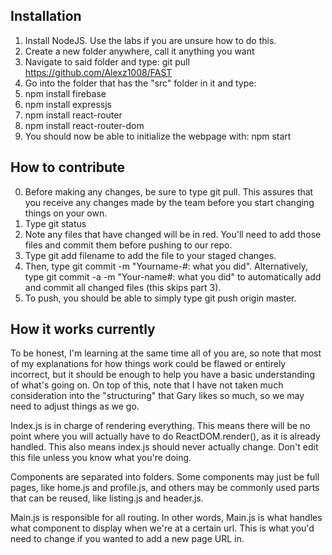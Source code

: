 ## Installation
1. Install NodeJS. Use the labs if you are unsure how to do this.
1. Create a new folder anywhere, call it anything you want
2. Navigate to said folder and type: git pull https://github.com/Alexz1008/FAST
3. Go into the folder that has the "src" folder in it and type:
4. npm install firebase
5. npm install expressjs
6. npm install react-router
7. npm install react-router-dom
8. You should now be able to initialize the webpage with: npm start

## How to contribute
0. Before making any changes, be sure to type git pull. This assures that you receive any changes made by the team before you start changing things on your own.
1. Type git status
2. Note any files that have changed will be in red. You'll need to add those files and commit them before pushing to our repo.
3. Type git add filename to add the file to your staged changes.
4. Then, type git commit -m "Yourname-#: what you did".
Alternatively, type git commit -a -m "Your-name#: what you did" to automatically add and commit all changed files (this skips part 3).
5. To push, you should be able to simply type git push origin master.

## How it works currently
To be honest, I'm learning at the same time all of you are, so note that most of my explanations for how things work could be flawed or entirely incorrect, but it should be enough to help you have a basic understanding of what's going on. On top of this, note that I have not taken much consideration into the "structuring" that Gary likes so much, so we may need to adjust things as we go.

Index.js is in charge of rendering everything. This means there will be no point where you will actually have to do ReactDOM.render(), as it is already handled. This also means index.js should never actually change. Don't edit this file unless you know what you're doing.

Components are separated into folders. Some components may just be full pages, like home.js and profile.js, and others may be commonly used parts that can be reused, like listing.js and header.js.

Main.js is responsible for all routing. In other words, Main.js is what handles what component to display when we're at a certain url. This is what you'd need to change if you wanted to add a new page URL in.
